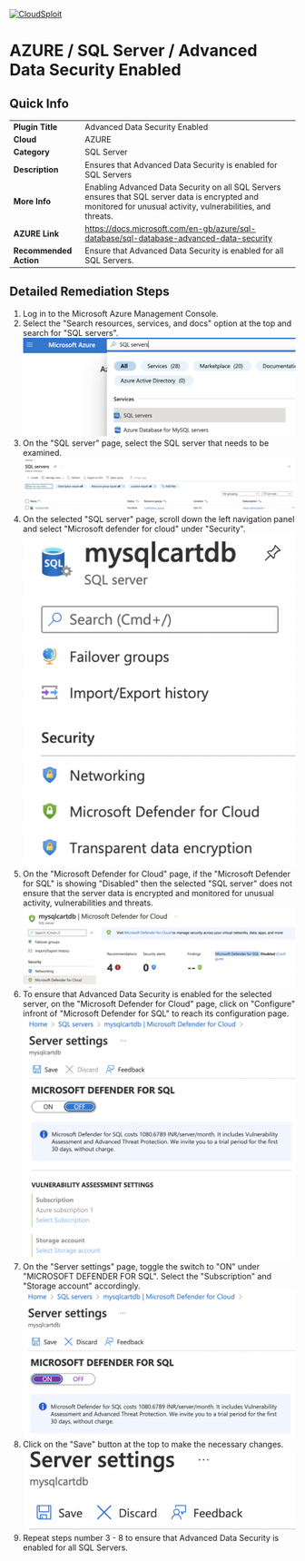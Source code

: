 [![CloudSploit](https://cloudsploit.com/img/logo-new-big-text-100.png "CloudSploit")](https://cloudsploit.com)

# AZURE / SQL Server / Advanced Data Security Enabled

## Quick Info

| | |
|-|-|
| **Plugin Title** | Advanced Data Security Enabled |
| **Cloud** | AZURE |
| **Category** | SQL Server |
| **Description** | Ensures that Advanced Data Security is enabled for SQL Servers |
| **More Info** | Enabling Advanced Data Security on all SQL Servers ensures that SQL server data is encrypted and monitored for unusual activity, vulnerabilities, and threats. |
| **AZURE Link** | https://docs.microsoft.com/en-gb/azure/sql-database/sql-database-advanced-data-security |
| **Recommended Action** | Ensure that Advanced Data Security is enabled for all SQL Servers. |

## Detailed Remediation Steps

1. Log in to the Microsoft Azure Management Console.
2. Select the "Search resources, services, and docs" option at the top and search for "SQL servers". </br> <img src="/resources/azure/sqlserver/advanced-data-security-enabled/step2.png"/>
3. On the "SQL server" page, select the SQL server that needs to be examined. </br> <img src="/resources/azure/sqlserver/advanced-data-security-enabled/step3.png"/>
4. On the selected "SQL server" page, scroll down the left navigation panel and select "Microsoft defender for cloud" under "Security".</br> <img src="/resources/azure/sqlserver/advanced-data-security-enabled/step4.png"/>
5. On the "Microsoft Defender for Cloud" page, if the "Microsoft Defender for SQL" is showing "Disabled" then the selected "SQL server" does not ensure that the server data is encrypted and monitored for unusual activity, vulnerabilities and threats. </br> <img src="/resources/azure/sqlserver/advanced-data-security-enabled/step5.png"/>
6. To ensure that Advanced Data Security is enabled for the selected server, on the "Microsoft Defender for Cloud" page, click on "Configure" infront of "Microsoft Defender for SQL" to reach its configuration page.</br> <img src="/resources/azure/sqlserver/advanced-data-security-enabled/step6.png"/>
7. On the "Server settings" page, toggle the switch to "ON" under "MICROSOFT DEFENDER FOR SQL". Select the "Subscription" and "Storage account" accordingly.</br> <img src="/resources/azure/sqlserver/advanced-data-security-enabled/step7.png"/>
8. Click on the "Save" button at the top to make the necessary changes.</br> <img src="/resources/azure/sqlserver/advanced-data-security-enabled/step8.png"/>
9. Repeat steps number 3 - 8 to ensure that Advanced Data Security is enabled for all SQL Servers.</br>
